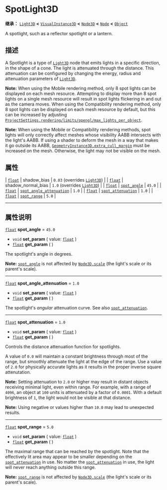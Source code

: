 <!-- ⚠ 请勿编辑本文件 ⚠ -->
<!-- 本文档使用脚本从 WeDot 引擎源码仓库生成。 -->
<!-- 生成脚本：https://github.com/WeDot-Engine/WeDot/tree/4.3/doc/tools/make_md.py； -->
<!-- 原文件：https://github.com/WeDot-Engine/WeDot/tree/4.3/doc/classes/SpotLight3D.xml。 -->

<div id="_class_spotlight3d"></div>

# SpotLight3D

**继承：** [`Light3D`](class_light3d.md) **<** [`VisualInstance3D`](class_visualinstance3d.md) **<** [`Node3D`](class_node3d.md) **<** [`Node`](class_node.md) **<** [`Object`](class_object.md)

A spotlight, such as a reflector spotlight or a lantern.

## 描述

A Spotlight is a type of [`Light3D`](class_light3d.md) node that emits lights in a specific direction, in the shape of a cone. The light is attenuated through the distance. This attenuation can be configured by changing the energy, radius and attenuation parameters of [`Light3D`](class_light3d.md).

 **Note:** When using the Mobile rendering method, only 8 spot lights can be displayed on each mesh resource. Attempting to display more than 8 spot lights on a single mesh resource will result in spot lights flickering in and out as the camera moves. When using the Compatibility rendering method, only 8 spot lights can be displayed on each mesh resource by default, but this can be increased by adjusting [`ProjectSettings.rendering/limits/opengl/max_lights_per_object`](#class_projectsettings_property_rendering/limits/opengl/max_lights_per_object).

 **Note:** When using the Mobile or Compatibility rendering methods, spot lights will only correctly affect meshes whose visibility AABB intersects with the light's AABB. If using a shader to deform the mesh in a way that makes it go outside its AABB, [`GeometryInstance3D.extra_cull_margin`](#class_geometryinstance3d_property_extra_cull_margin) must be increased on the mesh. Otherwise, the light may not be visible on the mesh.

## 属性

| [`float`](class_float.md) | shadow_bias                                                                    | ``0.03`` (overrides [`Light3D`](#class_light3d_property_shadow_bias))       |
| [`float`](class_float.md) | shadow_normal_bias                                                             | ``1.0`` (overrides [`Light3D`](#class_light3d_property_shadow_normal_bias)) |
| [`float`](class_float.md) | [`spot_angle`](#class_spotlight3d_property_spot_angle)                         | ``45.0``                                                                    |
| [`float`](class_float.md) | [`spot_angle_attenuation`](#class_spotlight3d_property_spot_angle_attenuation) | ``1.0``                                                                     |
| [`float`](class_float.md) | [`spot_attenuation`](#class_spotlight3d_property_spot_attenuation)             | ``1.0``                                                                     |
| [`float`](class_float.md) | [`spot_range`](#class_spotlight3d_property_spot_range)                         | ``5.0``                                                                     |

<!-- rst-class:: classref-section-separator -->

---

## 属性说明

<div id="_class_spotlight3d_property_spot_angle"></div>

[`float`](class_float.md) **spot_angle** = ``45.0`` <div id="class_spotlight3d_property_spot_angle"></div>

- `void` **set_param** ( value: [`float`](class_float.md) )
- [`float`](class_float.md) **get_param** ( )

The spotlight's angle in degrees.

 **Note:** [`spot_angle`](#class_spotlight3d_property_spot_angle) is not affected by [`Node3D.scale`](#class_node3d_property_scale) (the light's scale or its parent's scale).

<!-- rst-class:: classref-item-separator -->

---

<div id="_class_spotlight3d_property_spot_angle_attenuation"></div>

[`float`](class_float.md) **spot_angle_attenuation** = ``1.0`` <div id="class_spotlight3d_property_spot_angle_attenuation"></div>

- `void` **set_param** ( value: [`float`](class_float.md) )
- [`float`](class_float.md) **get_param** ( )

The spotlight's *angular* attenuation curve. See also [`spot_attenuation`](#class_spotlight3d_property_spot_attenuation).

<!-- rst-class:: classref-item-separator -->

---

<div id="_class_spotlight3d_property_spot_attenuation"></div>

[`float`](class_float.md) **spot_attenuation** = ``1.0`` <div id="class_spotlight3d_property_spot_attenuation"></div>

- `void` **set_param** ( value: [`float`](class_float.md) )
- [`float`](class_float.md) **get_param** ( )

Controls the distance attenuation function for spotlights.

A value of `0.0` will maintain a constant brightness through most of the range, but smoothly attenuate the light at the edge of the range. Use a value of `2.0` for physically accurate lights as it results in the proper inverse square attenutation.

 **Note:** Setting attenuation to `2.0` or higher may result in distant objects receiving minimal light, even within range. For example, with a range of `4096`, an object at `100` units is attenuated by a factor of `0.0001`. With a default brightness of `1`, the light would not be visible at that distance.

 **Note:** Using negative or values higher than `10.0` may lead to unexpected results.

<!-- rst-class:: classref-item-separator -->

---

<div id="_class_spotlight3d_property_spot_range"></div>

[`float`](class_float.md) **spot_range** = ``5.0`` <div id="class_spotlight3d_property_spot_range"></div>

- `void` **set_param** ( value: [`float`](class_float.md) )
- [`float`](class_float.md) **get_param** ( )

The maximal range that can be reached by the spotlight. Note that the effectively lit area may appear to be smaller depending on the [`spot_attenuation`](#class_spotlight3d_property_spot_attenuation) in use. No matter the [`spot_attenuation`](#class_spotlight3d_property_spot_attenuation) in use, the light will never reach anything outside this range.

 **Note:** [`spot_range`](#class_spotlight3d_property_spot_range) is not affected by [`Node3D.scale`](#class_node3d_property_scale) (the light's scale or its parent's scale).

[^virtual]: 本方法通常需要用户覆盖才能生效。
[^const]: 本方法无副作用，不会修改该实例的任何成员变量。
[^vararg]: 本方法除了能接受在此处描述的参数外，还能够继续接受任意数量的参数。
[^constructor]: 本方法用于构造某个类型。
[^static]: 调用本方法无需实例，可直接使用类名进行调用。
[^operator]: 本方法描述的是使用本类型作为左操作数的有效运算符。
[^bitfield]: 这个值是由下列位标志构成位掩码的整数。
[^void]: 无返回值。
